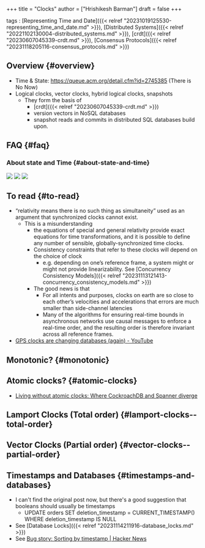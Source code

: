 +++
title = "Clocks"
author = ["Hrishikesh Barman"]
draft = false
+++

tags
: [Representing Time and Date]({{< relref "20231019125530-representing_time_and_date.md" >}}), [Distributed Systems]({{< relref "20221102130004-distributed_systems.md" >}}), [crdt]({{< relref "20230607045339-crdt.md" >}}), [Consensus Protocols]({{< relref "20231118205116-consensus_protocols.md" >}})


## Overview {#overview}

-   Time &amp; State: <https://queue.acm.org/detail.cfm?id=2745385> (There is No Now)
-   Logical clocks, vector clocks, hybrid logical clocks, snapshots
    -   They form the basis of
        -   [crdt]({{< relref "20230607045339-crdt.md" >}})
        -   version vectors in NoSQL databases
        -   snapshot reads and commits in distributed SQL databases build upon.


## FAQ {#faq}


### About state and Time {#about-state-and-time}

![](/ox-hugo/20231119003900-clocks-211232323.png)
![](/ox-hugo/20231119003900-clocks-419247191.png)
![](/ox-hugo/20231119003900-clocks-876475343.png)


## To read {#to-read}

-   “relativity means there is no such thing as simultaneity” used as an argument that synchronized clocks cannot exist.
    -   This is a misunderstanding
        -   the equations of special and general relativity provide exact equations for time transformations, and it is possible to define any number of sensible, globally-synchronized time clocks.
        -   Consistency constraints that refer to these clocks will depend on the choice of clock
            -   e.g. depending on one’s reference frame, a system might or might not provide linearizability. See [Concurrency Consistency Models]({{< relref "20231113121413-concurrency_consistency_models.md" >}})
        -   The good news is that
            -   For all intents and purposes, clocks on earth are so close to each other’s velocities and accelerations that errors are much smaller than side-channel latencies
            -   Many of the algorithms for ensuring real-time bounds in asynchronous networks use causal messages to enforce a real-time order, and the resulting order is therefore invariant across all reference frames.
-   [GPS clocks are changing databases (again) - YouTube](https://www.youtube.com/watch?v=MEC58q6xKb0)


## Monotonic? {#monotonic}


## Atomic clocks? {#atomic-clocks}

-   [Living without atomic clocks: Where CockroachDB and Spanner diverge](https://www.cockroachlabs.com/blog/living-without-atomic-clocks/)


## Lamport Clocks (Total order) {#lamport-clocks--total-order}


## Vector Clocks (Partial order) {#vector-clocks--partial-order}


## Timestamps and Databases {#timestamps-and-databases}

-   I can't find the original post now, but there's a good suggestion that booleans should usually be timestamps
    -   UPDATE orders SET deletion_timestamp = CURRENT_TIMESTAMP() WHERE deletion_timestamp IS NULL
-   See [Database Locks]({{< relref "20231114211916-database_locks.md" >}})
-   See [Bug story: Sorting by timestamp | Hacker News](https://news.ycombinator.com/item?id=38745637)
